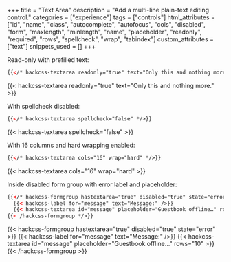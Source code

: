 +++
title = "Text Area"
description = "Add a multi-line plain-text editing control."
categories = ["experience"]
tags = ["controls"]
html_attributes = ["id", "name", "class", "autocomplete", "autofocus", "cols", "disabled", "form", "maxlength", "minlength", "name", "placeholder", "readonly", "required", "rows", "spellcheck", "wrap", "tabindex"]
custom_attributes = ["text"]
snippets_used = []
+++

Read-only with prefilled text:

```html
{{</* hackcss-textarea readonly="true" text="Only this and nothing more." */>}}
```

{{< hackcss-textarea readonly="true" text="Only this and nothing more." >}}

With spellcheck disabled:

```html
{{</* hackcss-textarea spellcheck="false" */>}}
```

{{< hackcss-textarea spellcheck="false" >}}

With 16 columns and hard wrapping enabled:

```html
{{</* hackcss-textarea cols="16" wrap="hard" */>}}
```

{{< hackcss-textarea cols="16" wrap="hard" >}}

Inside disabled form group with error label and placeholder:

```html
{{</* hackcss-formgroup hastextarea="true" disabled="true" state="error" >}}
  {{< hackcss-label for="message" text="Message:" />}}
  {{< hackcss-textarea id="message" placeholder="Guestbook offline…" rows="10" >}}
{{< /hackcss-formgroup */>}}
```

{{< hackcss-formgroup hastextarea="true" disabled="true" state="error" >}}
  {{< hackcss-label for="message" text="Message:" />}}
  {{< hackcss-textarea id="message" placeholder="Guestbook offline…" rows="10" >}}
{{< /hackcss-formgroup >}}
